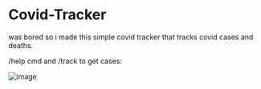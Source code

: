 # Covid-Tracker
was bored so i made this simple covid tracker that tracks covid cases and deaths.

/help cmd and /track to get cases:



![image](https://github.com/realgnh/Covid-Tracker/assets/150723285/746c4784-eddb-4bc8-abf8-51d06591fadf)
